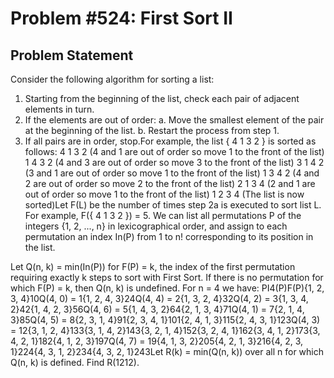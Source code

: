 # Problem #524: First Sort II 

## Problem Statement 

Consider the following algorithm for sorting a list:
1. Starting from the beginning of the list, check each pair of adjacent elements in turn.
2. If the elements are out of order:
a. Move the smallest element of the pair at the beginning of the list.
b. Restart the process from step 1.
3. If all pairs are in order, stop.For example, the list { 4 1 3 2 } is sorted as follows:
4 1 3 2  (4 and 1 are out of order so move 1 to the front of the list)
1 4 3 2  (4 and 3 are out of order so move 3 to the front of the list)
3 1 4 2  (3 and 1 are out of order so move 1 to the front of the list)
1 3 4 2  (4 and 2 are out of order so move 2 to the front of the list)
2 1 3 4  (2 and 1 are out of order so move 1 to the front of the list)
1 2 3 4  (The list is now sorted)Let F(L) be the number of times step 2a is executed to sort list L. For example, F({ 4 1 3 2 }) = 5.
We can list all permutations P of the integers {1, 2, ..., n} in lexicographical order, and assign to each permutation an index In(P) from 1 to n! corresponding to its position in the list.

Let Q(n, k) = min(In(P)) for F(P) = k, the index of the first permutation requiring exactly k steps to sort with First Sort. If there is no permutation for which F(P) = k, then Q(n, k) is undefined.
For n = 4 we have:
PI4(P)F(P){1, 2, 3, 4}10Q(4, 0) = 1{1, 2, 4, 3}24Q(4, 4) = 2{1, 3, 2, 4}32Q(4, 2) = 3{1, 3, 4, 2}42{1, 4, 2, 3}56Q(4, 6) = 5{1, 4, 3, 2}64{2, 1, 3, 4}71Q(4, 1) = 7{2, 1, 4, 3}85Q(4, 5) = 8{2, 3, 1, 4}91{2, 3, 4, 1}101{2, 4, 1, 3}115{2, 4, 3, 1}123Q(4, 3) = 12{3, 1, 2, 4}133{3, 1, 4, 2}143{3, 2, 1, 4}152{3, 2, 4, 1}162{3, 4, 1, 2}173{3, 4, 2, 1}182{4, 1, 2, 3}197Q(4, 7) = 19{4, 1, 3, 2}205{4, 2, 1, 3}216{4, 2, 3, 1}224{4, 3, 1, 2}234{4, 3, 2, 1}243Let R(k) = min(Q(n, k)) over all n for which Q(n, k) is defined.
Find R(1212).

